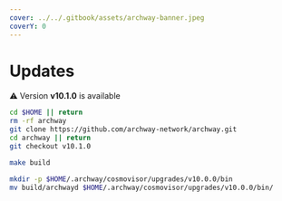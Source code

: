 ```yaml
---
cover: ../../.gitbook/assets/archway-banner.jpeg
coverY: 0
---
```


# Updates

⚠️ Version **v10.1.0** is available

```bash
cd $HOME || return
rm -rf archway
git clone https://github.com/archway-network/archway.git
cd archway || return
git checkout v10.1.0

make build

mkdir -p $HOME/.archway/cosmovisor/upgrades/v10.0.0/bin
mv build/archwayd $HOME/.archway/cosmovisor/upgrades/v10.0.0/bin/
```
